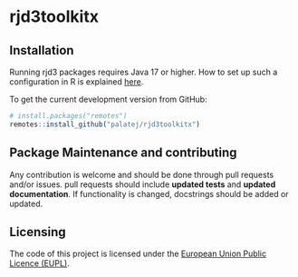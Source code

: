 
<!-- README.md is generated from README.Rmd. Please edit that file -->

# rjd3toolkitx

<!-- badges: start -->
<!-- badges: end -->

## Installation

Running rjd3 packages requires Java 17 or higher. How to set up such a
configuration in R is explained
[here](https://jdemetra-new-documentation.netlify.app/#installing-the-software).

To get the current development version from GitHub:

``` r
# install.packages("remotes")
remotes::install_github("palatej/rjd3toolkitx")
```

## Package Maintenance and contributing

Any contribution is welcome and should be done through pull requests
and/or issues. pull requests should include **updated tests** and
**updated documentation**. If functionality is changed, docstrings
should be added or updated.

## Licensing

The code of this project is licensed under the [European Union Public
Licence
(EUPL)](https://joinup.ec.europa.eu/collection/eupl/eupl-text-eupl-12).
